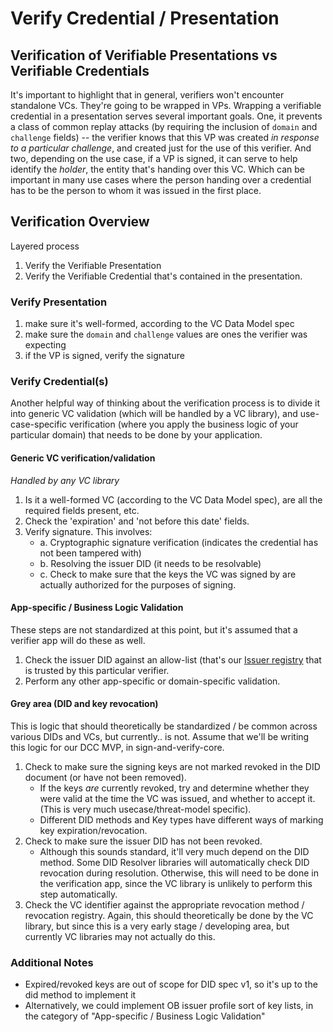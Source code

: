 # Verify Credential / Presentation

## Verification of Verifiable Presentations vs Verifiable Credentials

It's important to highlight that in general, verifiers won't encounter standalone VCs. They're going to be wrapped in VPs. Wrapping a verifiable credential in a presentation serves several important goals. One, it prevents a class of common replay attacks (by requiring the inclusion of `domain` and `challenge` fields) -- the verifier knows that this VP was created _in response to a particular challenge_, and created just for the use of this verifier. And two, depending on the use case, if a VP is signed, it can serve to help identify the _holder_, the entity that's handing over this VC. Which can be important in many use cases where the person handing over a credential has to be the person to whom it was issued in the first place.

## Verification Overview

Layered process

1. Verify the Verifiable Presentation
2. Verify the Verifiable Credential that's contained in the presentation.

### Verify Presentation

1. make sure it's well-formed, according to the VC Data Model spec
2. make sure the `domain` and `challenge` values are ones the verifier was expecting
3. if the VP is signed, verify the signature

### Verify Credential(s)

Another helpful way of thinking about the verification process is to divide it into generic VC validation (which will be handled by a VC library), and use-case-specific verification (where you apply the business logic of your particular domain) that needs to be done by your application.

#### Generic VC verification/validation

*Handled by any VC library*

1. Is it a well-formed VC (according to the VC Data Model spec), are all the required fields present, etc.
2. Check the 'expiration' and 'not before this date' fields.
3. Verify signature. This involves:
    - a. Cryptographic signature verification (indicates the credential has not been tampered with)
    - b. Resolving the issuer DID (it needs to be resolvable)
    - c. Check to make sure that the keys the VC was signed by are actually authorized for the purposes of signing. 

#### App-specific / Business Logic Validation

These steps are not  standardized at this point, but it's assumed that a verifier app will do these as well.

1. Check the issuer DID against an allow-list (that's our [Issuer registry](https://github.com/digitalcredentials/docs/blob/main/identity/issuer_registry.md) that is trusted by this particular verifier.
2. Perform any other app-specific or domain-specific validation.

#### Grey area (DID and key revocation)
This is logic that should theoretically be standardized / be common across various DIDs and VCs, but currently.. is not. Assume that we'll be writing this logic for our DCC MVP, in sign-and-verify-core.

1. Check to make sure the signing keys are not marked revoked in the DID document (or have not been removed).
     * If the keys _are_ currently revoked, try and determine whether they were valid at the time the VC was issued, and whether to accept it. (This is very much usecase/threat-model specific).
     * Different DID methods and Key types have different ways of marking key expiration/revocation.
2. Check to make sure the issuer DID has not been revoked.
     * Although this sounds standard, it'll very much depend on the DID method. Some DID Resolver libraries will automatically check DID revocation during resolution. Otherwise, this will need to be done in the verification app, since the VC library is unlikely to perform this step automatically.
3. Check the VC identifier against the appropriate revocation method / revocation registry. Again, this should theoretically be done by the VC library, but since this is a very early stage / developing area, but currently VC libraries may not actually do this.

### Additional Notes

- Expired/revoked keys are out of scope for DID spec v1, so it's up to the did method to implement it
- Alternatively, we could implement OB issuer profile sort of key lists, in the category of "App-specific / Business Logic Validation"
